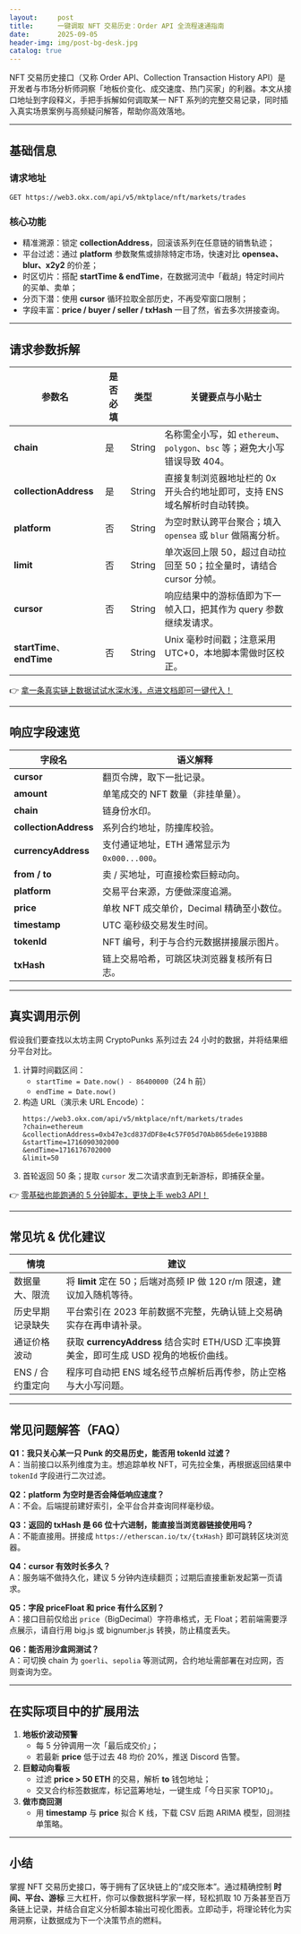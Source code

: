 ```yaml
---
layout:     post
title:      一键调取 NFT 交易历史：Order API 全流程速通指南
date:       2025-09-05
header-img: img/post-bg-desk.jpg
catalog: true
---
```


NFT 交易历史接口（又称 Order API、Collection Transaction History API）是开发者与市场分析师洞察「地板价变化、成交速度、热门买家」的利器。本文从接口地址到字段释义，手把手拆解如何调取某一 NFT 系列的完整交易记录，同时插入真实场景案例与高频疑问解答，帮助你高效落地。

---

## 基础信息  

### 请求地址  
```http
GET https://web3.okx.com/api/v5/mktplace/nft/markets/trades
```

### 核心功能  
- 精准溯源：锁定 **collectionAddress**，回滚该系列在任意链的销售轨迹；  
- 平台过滤：通过 **platform** 参数聚焦或排除特定市场，快速对比 **opensea、blur、x2y2** 的价差；  
- 时区切片：搭配 **startTime & endTime**，在数据河流中「截胡」特定时间片的买单、卖单；  
- 分页下潜：使用 **cursor** 循环拉取全部历史，不再受窄窗口限制；  
- 字段丰富：**price / buyer / seller / txHash** 一目了然，省去多次拼接查询。

---

## 请求参数拆解  

| 参数名            | 是否必填 | 类型   | 关键要点与小贴士 |
|------------------|----------|--------|------------------|
| **chain**        | 是       | String | 名称需全小写，如 `ethereum`、`polygon`、`bsc` 等；避免大小写错误导致 404。 |
| **collectionAddress** | 是 | String | 直接复制浏览器地址栏的 0x 开头合约地址即可，支持 ENS 域名解析时自动转换。 |
| **platform**      | 否       | String | 为空时默认跨平台聚合；填入 `opensea` 或 `blur` 做隔离分析。 |
| **limit**         | 否       | String | 单次返回上限 50，超过自动拉回至 50；拉全量时，请结合 cursor 分帧。 |
| **cursor**        | 否       | String | 响应结果中的游标值即为下一帧入口，把其作为 query 参数继续发请求。 |
| **startTime**、**endTime** | 否 | String | Unix 毫秒时间戳；注意采用 UTC+0，本地脚本需做时区校正。 |

👉 [拿一条真实链上数据试试水深水浅，点进文档即可一键代入！](https://okxdog.com/)

---

## 响应字段速览

| 字段名            | 语义解释 |
|------------------|----------|
| **cursor**        | 翻页令牌，取下一批记录。 |
| **amount**        | 单笔成交的 NFT 数量（非挂单量）。 |
| **chain**         | 链身份水印。 |
| **collectionAddress** | 系列合约地址，防撞库校验。 |
| **currencyAddress** | 支付通证地址，ETH 通常显示为 `0x000...000`。 |
| **from / to**     | 卖 / 买地址，可直接检索巨鲸动向。 |
| **platform**      | 交易平台来源，方便做深度追溯。 |
| **price**         | 单枚 NFT 成交单价，Decimal 精确至小数位。 |
| **timestamp**     | UTC 毫秒级交易发生时间。 |
| **tokenId**       | NFT 编号，利于与合约元数据拼接展示图片。 |
| **txHash**        | 链上交易哈希，可跳区块浏览器复核所有日志。 |

---

## 真实调用示例  

假设我们要查找以太坊主网 CryptoPunks 系列过去 24 小时的数据，并将结果细分平台对比。

1. 计算时间戳区间：  
   - `startTime = Date.now() - 86400000`（24 h 前）  
   - `endTime = Date.now()`  
2. 构造 URL（演示未 URL Encode）：  
   ```
   https://web3.okx.com/api/v5/mktplace/nft/markets/trades
   ?chain=ethereum
   &collectionAddress=0xb47e3cd837dDF8e4c57F05d70Ab865de6e193BBB
   &startTime=1716090302000
   &endTime=1716176702000
   &limit=50
   ```
3. 首轮返回 50 条；提取 `cursor` 发二次请求直到无新游标，即捕获全量。

👉 [零基础也能跑通的 5 分钟脚本，更快上手 web3 API！](https://okxdog.com/)

---

## 常见坑 & 优化建议

| 情境 | 建议 |
|------|------|
| 数据量大、限流 | 将 **limit** 定在 50；后端对高频 IP 做 120 r/m 限速，建议加入随机等待。 |
| 历史早期记录缺失 | 平台索引在 2023 年前数据不完整，先确认链上交易确实存在再申请补录。 |
| 通证价格波动 | 获取 **currencyAddress** 结合实时 ETH/USD 汇率换算美金，即可生成 USD 视角的地板价曲线。 |
| ENS / 合约重定向 | 程序可自动把 ENS 域名经节点解析后再传参，防止空格与大小写问题。 |

---

## 常见问题解答（FAQ）

**Q1：我只关心某一只 Punk 的交易历史，能否用 tokenId 过滤？**  
A：当前接口以系列维度为主。想追踪单枚 NFT，可先拉全集，再根据返回结果中 `tokenId` 字段进行二次过滤。

**Q2：platform 为空时是否会降低响应速度？**  
A：不会。后端提前建好索引，全平台合并查询同样毫秒级。

**Q3：返回的 txHash 是 66 位十六进制，能直接当浏览器链接使用吗？**  
A：不能直接用。拼接成 `https://etherscan.io/tx/{txHash}` 即可跳转区块浏览器。

**Q4：cursor 有效时长多久？**  
A：服务端不做持久化，建议 5 分钟内连续翻页；过期后直接重新发起第一页请求。

**Q5：字段 priceFloat 和 price 有什么区别？**  
A：接口目前仅给出 `price`（BigDecimal）字符串格式，无 Float；若前端需要浮点展示，请自行用 big.js 或 bignumber.js 转换，防止精度丢失。

**Q6：能否用沙盒网测试？**  
A：可切换 chain 为 `goerli`、`sepolia` 等测试网，合约地址需部署在对应网，否则查询为空。

---

## 在实际项目中的扩展用法

1. **地板价波动预警**  
   - 每 5 分钟调用一次「最后成交价」；  
   - 若最新 **price** 低于过去 48 均价 20%，推送 Discord 告警。  
2. **巨鲸动向看板**  
   - 过滤 **price > 50 ETH** 的交易，解析 **to** 钱包地址；  
   - 交叉合约标签数据库，标记蓝筹地址，一键生成「今日买家 TOP10」。  
3. **做市商回测**  
   - 用 **timestamp** 与 **price** 拟合 K 线，下载 CSV 后跑 ARIMA 模型，回测挂单策略。  

---

## 小结  

掌握 NFT 交易历史接口，等于拥有了区块链上的“成交账本”。通过精确控制 **时间、平台、游标** 三大杠杆，你可以像数据科学家一样，轻松抓取 10 万条甚至百万条链上记录，并结合自定义分析脚本输出可视化图表。立即动手，将理论转化为实用洞察，让数据成为下一个决策节点的燃料。